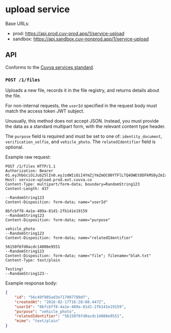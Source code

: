 # upload service

Base URLs:

- prod: https://api.prod.cuv-prod.app/1/service-upload
- sandbox: https://api.sandbox.cuv-nonprod.app/1/service-upload

## API

Conforms to the [Cuvva services standard][1].

### `POST /1/files`

Uploads a new file, records it in the file registry, and returns details about
the file.

For non-internal requests, the `userId` specified in the request body must match
the access token JWT subject.

Unusually, this method does not accept JSON. Instead, you must provide the data
as a standard multipart form, with the relevant content type header.

The `purpose` field is required and must be set to one of: `identity_document`,
`verification_selfie`, and `vehicle_photo`. The `relatedIdentifier` field is
optional.

Example raw request:

```http
POST /1/files HTTP/1.1
Authorization: Bearer 01.eyJhbGciOiJub25lIn0.eyJzdWIiOiI4YmZjYmZmOC00YTFlLTQ4OWEtODFkMS0yZmIxNDFlMTkxNTkifQ.
Host: service-upload.prod.ext.cuvva.co
Content-Type: multipart/form-data; boundary=RandomString123
Content-Length: 437

--RandomString123
Content-Disposition: form-data; name="userId"

8bfcbff8-4a1e-489a-81d1-2fb141e19159
--RandomString123
Content-Disposition: form-data; name="purpose"

vehicle_photo
--RandomString123
Content-Disposition: form-data; name="relatedIdentifier"

56150f6fd0acdc14008e9551
--RandomString123
Content-Disposition: form-data; name="file"; filename="blah.txt"
Content-Type: text/plain

Testing!
--RandomString123--
```

Example response body:

```json
{
	"id": "56c49f985ad3e717007789df",
	"createdAt": "2016-02-17T16:28:08.447Z",
	"userId": "8bfcbff8-4a1e-489a-81d1-2fb141e19159",
	"purpose": "vehicle_photo",
	"relatedIdentifier": "56150f6fd0acdc14008e9551",
	"mime": "text/plain"
}
```

[1]: https://github.com/cuvva/standards/blob/master/services.md
